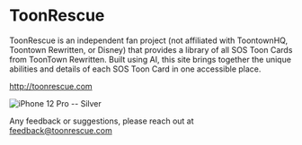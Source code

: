 # ToonRescue
ToonRescue is an independent fan project (not affiliated with ToontownHQ, Toontown Rewritten, or Disney) that provides a library of all SOS Toon Cards from ToonTown Rewritten. Built using AI, this site brings together the unique abilities and details of each SOS Toon Card in one accessible place.

http://toonrescue.com

![iPhone 12 Pro -- Silver](https://github.com/user-attachments/assets/6960b3f7-1d0c-461f-ad3a-bcdb1475bb56)

Any feedback or suggestions, please reach out at feedback@toonrescue.com 
